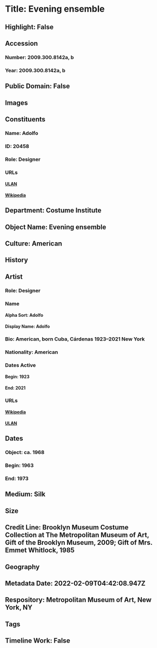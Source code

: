 # Title: Evening ensemble
## Highlight: False
## Accession
### Number: 2009.300.8142a, b
### Year: 2009.300.8142a, b
## Public Domain: False
## Images
## Constituents
### Name: Adolfo
### ID: 20458
### Role: Designer
### URLs
#### [ULAN](http://vocab.getty.edu/page/ulan/500524673)
#### [Wikipedia](https://www.wikidata.org/wiki/Q21598064)
## Department: Costume Institute
## Object Name: Evening ensemble
## Culture: American
## History
## Artist
### Role: Designer
### Name
#### Alpha Sort: Adolfo
#### Display Name: Adolfo
### Bio: American, born Cuba, Cárdenas 1923–2021 New York
### Nationality: American
### Dates Active
#### Begin: 1923
#### End: 2021
### URLs
#### [Wikipedia](https://www.wikidata.org/wiki/Q21598064)
#### [ULAN](http://vocab.getty.edu/page/ulan/500524673)
## Dates
### Object: ca. 1968
### Begin: 1963
### End: 1973
## Medium: Silk
## Size
## Credit Line: Brooklyn Museum Costume Collection at The Metropolitan Museum of Art, Gift of the Brooklyn Museum, 2009; Gift of Mrs. Emmet Whitlock, 1985
## Geography
## Metadata Date: 2022-02-09T04:42:08.947Z
## Respository: Metropolitan Museum of Art, New York, NY
## Tags
## Timeline Work: False